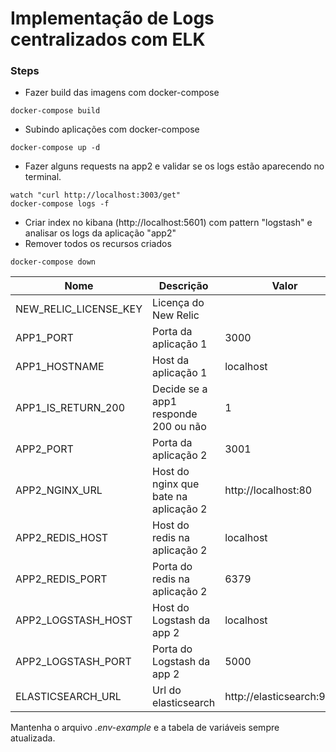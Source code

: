 # Implementação de Logs centralizados com ELK

### Steps
* Fazer build das imagens com docker-compose
```
docker-compose build
```
* Subindo aplicações com docker-compose
```
docker-compose up -d
```
* Fazer alguns requests na app2 e validar se os logs estão aparecendo no terminal.
```
watch "curl http://localhost:3003/get"
docker-compose logs -f
```
* Criar index no kibana (http://localhost:5601) com pattern "logstash" e analisar os logs da aplicação "app2"
* Remover todos os recursos criados
```
docker-compose down
```

| Nome                | Descrição                                       | Valor                   | Obrigatório      |
|---------------------|-------------------------------------------------|-------------------------|------------------|
|NEW_RELIC_LICENSE_KEY|Licença do New Relic                             |                         |:white_check_mark:|
|APP1_PORT            |Porta da aplicação 1                             |3000                     |:white_check_mark:|
|APP1_HOSTNAME        |Host da aplicação 1                              |localhost                |:white_check_mark:|
|APP1_IS_RETURN_200   |Decide se a app1 responde 200 ou não             |1                        |:white_check_mark:|
|APP2_PORT            |Porta da aplicação 2                             |3001                     |:white_check_mark:|
|APP2_NGINX_URL       |Host do nginx que bate na aplicação 2            |http://localhost:80      |:white_check_mark:|
|APP2_REDIS_HOST      |Host do redis na aplicação 2                     |localhost                |:white_check_mark:|
|APP2_REDIS_PORT      |Porta do redis na aplicação 2                    |6379                     |:white_check_mark:|
|APP2_LOGSTASH_HOST   |Host do Logstash da app 2                        |localhost                |:white_check_mark:|
|APP2_LOGSTASH_PORT   |Porta do Logstash da app 2                       |5000                     |:white_check_mark:|
|ELASTICSEARCH_URL    |Url do elasticsearch                             |http://elasticsearch:9200|:white_check_mark:|

Mantenha o arquivo *.env-example* e a tabela de variáveis sempre atualizada.
